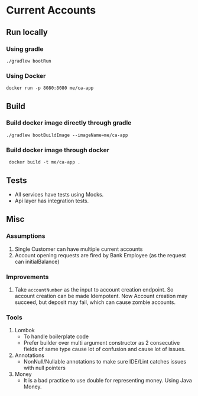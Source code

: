 # Current Accounts

## Run locally

### Using gradle
```shell
./gradlew bootRun
```

### Using Docker
```shell
docker run -p 8080:8080 me/ca-app
```

## Build

### Build docker image directly through gradle
```shell
./gradlew bootBuildImage --imageName=me/ca-app
```

### Build docker image through docker
```shell
 docker build -t me/ca-app .
```

## Tests
 - All services have tests using Mocks.
 - Api layer has integration tests.

## Misc

### Assumptions
1. Single Customer can have multiple current accounts
2. Account opening requests are fired by Bank Employee (as the request can initialBalance)

### Improvements
1. Take `accountNumber` as the input to account creation endpoint. So account creation can be made Idempotent. Now Account creation may succeed, but deposit may fail, which can cause zombie accounts. 

### Tools
1. Lombok
   - To handle boilerplate code
   - Prefer builder over multi argument constructor as 2 consecutive fields of same type cause lot of confusion and cause lot of issues. 
2. Annotations
   - NonNull/Nullable annotations to make sure IDE/Lint catches issues with null pointers
3. Money
   - It is a bad practice to use double for representing money. Using Java Money.

